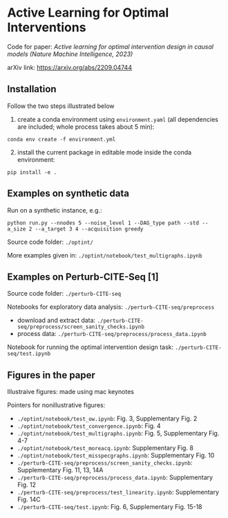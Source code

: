 # Active Learning for Optimal Interventions

Code for paper: _Active learning for optimal intervention design in causal models (Nature Machine Intelligence, 2023)_

arXiv link: https://arxiv.org/abs/2209.04744

## Installation
Follow the two steps illustrated below

1. create a conda environment using `environment.yaml` (all dependencies are included; whole process takes about 5 min):
```
conda env create -f environment.yml
```
2. install the current package in editable mode inside the conda environment:
```
pip install -e .
```

## Examples on synthetic data
Run on a synthetic instance, e.g.:
```
python run.py --nnodes 5 --noise_level 1 --DAG_type path --std --a_size 2 --a_target 3 4 --acquisition greedy
```

Source code folder: `./optint/`

More examples given in: `./optint/notebook/test_multigraphs.ipynb`


## Examples on Perturb-CITE-Seq [1]

Source code folder: `./perturb-CITE-seq`

Notebooks for exploratory data analysis: `./perturb-CITE-seq/preprocess`

- download and extract data: `./perturb-CITE-seq/preprocess/screen_sanity_checks.ipynb`
- process data: `./perturb-CITE-seq/preprocess/process_data.ipynb`

Notebook for running the optimal intervention design task: `./perturb-CITE-seq/test.ipynb`

## Figures in the paper

Illustraive figures: made using mac keynotes

Pointers for nonillustrative figures:

- `./optint/notebook/test_ow.ipynb`: Fig. 3, Supplementary Fig. 2
- `./optint/notebook/test_convergence.ipynb`: Fig. 4
- `./optint/notebook/test_multigraphs.ipynb`: Fig. 5, Supplementary Fig. 4-7
- `./optint/notebook/test_moreacq.ipynb`: Supplementary Fig. 8
- `./optint/notebook/test_misspecgraphs.ipynb`: Supplementary Fig. 10
- `./perturb-CITE-seq/preprocess/screen_sanity_checks.ipynb`: Supplementary Fig. 11, 13, 14A
- `./perturb-CITE-seq/preprocess/process_data.ipynb`: Supplementary Fig. 12
- `./perturb-CITE-seq/preprocess/test_linearity.ipynb`: Supplementary Fig. 14C
- `./perturb-CITE-seq/test.ipynb`: Fig. 6, Supplementary Fig. 15-18
